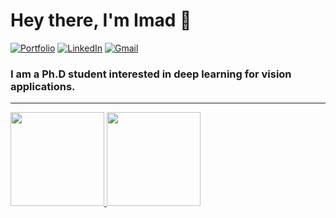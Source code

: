
<h1 align="left"> Hey there, I'm Imad 👋 </h1>

<p align="left">
   <a href="https://toubal.com/"><img alt="Portfolio" src="https://img.shields.io/badge/-toubal.com-black?style=flat-square&logo=squarespace&logoColor=white&link=https://toubal.com/"></a>
   <a href="https://www.linkedin.com/in/imadtoubal/"><img alt="LinkedIn" src="https://img.shields.io/badge/-imadtoubal-black?style=flat-square&logo=Linkedin&logoColor=white&link=https://www.linkedin.com/in/imadtoubal/"></a>
   <a href="mailto:imad.toubal@gmail.com"><img alt="Gmail" src="https://img.shields.io/badge/-imad.toubal@gmail.com-black?style=flat-square&logo=Gmail&logoColor=white&link=mailto:dewithmiramon@gmail.com"></a>
</p>

<h3 align="left">  I am a Ph.D student interested in deep learning for vision applications. </h3>

---

<a href="https://dewith.co/" >
  <img height="150px" src="https://github-readme-stats.vercel.app/api?username=dewith&show_icons=true&hide_title=true&hide_border=true&theme=graywhite" />
  <img height="150px" src="https://github-readme-stats.vercel.app/api/top-langs/?username=dewith&show_icons=true&layout=compact&langs_count=6&hide_title=true&hide_border=true&theme=graywhite" />
</a>
